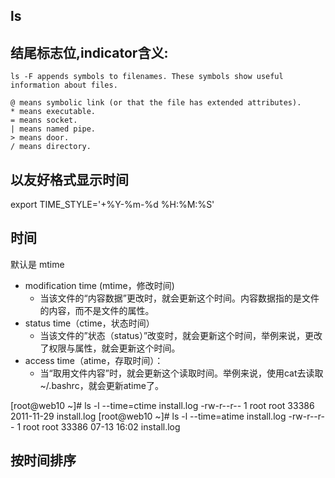 ## ls

## 结尾标志位,indicator含义:

```
ls -F appends symbols to filenames. These symbols show useful information about files.

@ means symbolic link (or that the file has extended attributes).
* means executable.
= means socket.
| means named pipe.
> means door.
/ means directory.
```

## 以友好格式显示时间

 export TIME_STYLE='+%Y-%m-%d %H:%M:%S'

## 时间

默认是 mtime 

- modification time (mtime，修改时间) 
  - 当该文件的“内容数据”更改时，就会更新这个时间。内容数据指的是文件的内容，而不是文件的属性。 
- status time（ctime，状态时间）
  - 当该文件的”状态（status）”改变时，就会更新这个时间，举例来说，更改了权限与属性，就会更新这个时间。 
- access time（atime，存取时间）：
  - 当“取用文件内容”时，就会更新这个读取时间。举例来说，使用cat去读取 ~/.bashrc，就会更新atime了。

[root@web10 ~]# ls -l --time=ctime install.log
-rw-r--r-- 1 root root 33386 2011-11-29 install.log
[root@web10 ~]# ls -l --time=atime install.log
-rw-r--r-- 1 root root 33386 07-13 16:02 install.log


## 按时间排序

